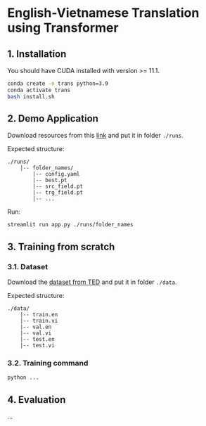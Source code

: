 # English-Vietnamese Translation using Transformer

## 1. Installation
<span id='install'></span>

You should have CUDA installed with version >= 11.1.

```bash
conda create -n trans python=3.9
conda activate trans
bash install.sh
```

## 2. Demo Application
<span id='demo'></span>

Download resources from this [link]() and put it in folder `./runs`.

Expected structure:

```
./runs/
    |-- folder_names/
        |-- config.yaml
        |-- best.pt
        |-- src_field.pt
        |-- trg_field.pt
        |-- ...
```

Run:

```bash
streamlit run app.py ./runs/folder_names
```

## 3. Training from scratch

### 3.1. Dataset
<span id='dataset'></span>

Download the [dataset from TED](https://drive.google.com/file/d/1y9udEJSwe9eqPSSSt79GImD3Ai-o9nV4/view?usp=sharing) and put it in folder `./data`.

Expected structure:

```
./data/
    |-- train.en
    |-- train.vi
    |-- val.en
    |-- val.vi
    |-- test.en
    |-- test.vi
```

### 3.2. Training command
<span id='train'></span>

```bash
python ...
```

## 4. Evaluation
<span id='eval'></span>

...

